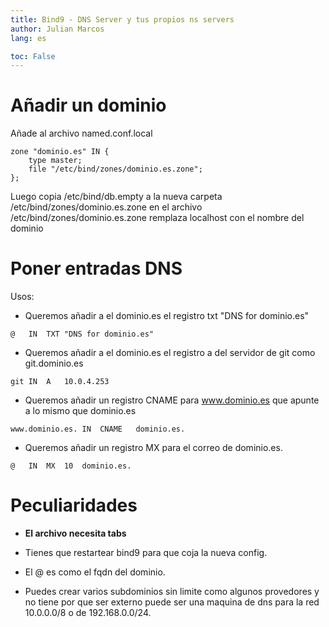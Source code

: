 ```yaml
---
title: Bind9 - DNS Server y tus propios ns servers
author: Julian Marcos
lang: es

toc: False
---
```

# Añadir un **dominio**
Añade al archivo named.conf.local
```
zone "dominio.es" IN {
	type master;
	file "/etc/bind/zones/dominio.es.zone";
};
```
Luego copia /etc/bind/db.empty a la nueva carpeta /etc/bind/zones/dominio.es.zone
en el archivo /etc/bind/zones/dominio.es.zone remplaza localhost con el nombre del dominio

# Poner entradas DNS
Usos:


- Queremos añadir a el dominio.es el registro txt "DNS for dominio.es"
```
@	IN	TXT	"DNS for dominio.es"

```

- Queremos añadir a el dominio.es el registro a del servidor de git como git.dominio.es
```
git	IN	A	10.0.4.253
```

- Queremos añadir un registro CNAME para www.dominio.es que apunte a lo mismo que dominio.es
```
www.dominio.es.	IN	CNAME	dominio.es.
```

- Queremos añadir un registro MX para el correo de dominio.es.
```
@	IN	MX	10	dominio.es.
```

# Peculiaridades

- **El archivo necesita tabs**

- Tienes que restartear bind9 para que coja la nueva config.

- El @ es como el fqdn del dominio.

- Puedes crear varios subdominios sin limite como algunos provedores y no tiene por que ser externo
puede ser una maquina de dns para la red 10.0.0.0/8 o de 192.168.0.0/24.

